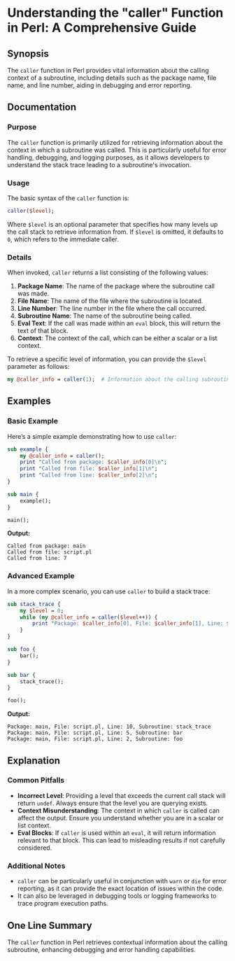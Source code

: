 <!--
Meta Description: # Understanding the "caller" Function in Perl: A Comprehensive Guide ## Synopsis The `caller` function in Perl provides vital information about the ca...
Meta Keywords: caller, subroutine, file, line, level
-->

# Understanding the "caller" Function in Perl: A Comprehensive Guide

## Synopsis
The `caller` function in Perl provides vital information about the calling context of a subroutine, including details such as the package name, file name, and line number, aiding in debugging and error reporting.

## Documentation
### Purpose
The `caller` function is primarily utilized for retrieving information about the context in which a subroutine was called. This is particularly useful for error handling, debugging, and logging purposes, as it allows developers to understand the stack trace leading to a subroutine's invocation.

### Usage
The basic syntax of the `caller` function is:
```perl
caller($level);
```
Where `$level` is an optional parameter that specifies how many levels up the call stack to retrieve information from. If `$level` is omitted, it defaults to `0`, which refers to the immediate caller.

### Details
When invoked, `caller` returns a list consisting of the following values:
1. **Package Name**: The name of the package where the subroutine call was made.
2. **File Name**: The name of the file where the subroutine is located.
3. **Line Number**: The line number in the file where the call occurred.
4. **Subroutine Name**: The name of the subroutine being called.
5. **Eval Text**: If the call was made within an `eval` block, this will return the text of that block.
6. **Context**: The context of the call, which can be either a scalar or a list context.

To retrieve a specific level of information, you can provide the `$level` parameter as follows:
```perl
my @caller_info = caller(1);  # Information about the calling subroutine
```

## Examples
### Basic Example
Here’s a simple example demonstrating how to use `caller`:

```perl
sub example {
    my @caller_info = caller();
    print "Called from package: $caller_info[0]\n";
    print "Called from file: $caller_info[1]\n";
    print "Called from line: $caller_info[2]\n";
}

sub main {
    example();
}

main();
```
**Output:**
```
Called from package: main
Called from file: script.pl
Called from line: 7
```

### Advanced Example
In a more complex scenario, you can use `caller` to build a stack trace:

```perl
sub stack_trace {
    my $level = 0;
    while (my @caller_info = caller($level++)) {
        print "Package: $caller_info[0], File: $caller_info[1], Line: $caller_info[2], Subroutine: $caller_info[3]\n";
    }
}

sub foo {
    bar();
}

sub bar {
    stack_trace();
}

foo();
```
**Output:**
```
Package: main, File: script.pl, Line: 10, Subroutine: stack_trace
Package: main, File: script.pl, Line: 5, Subroutine: bar
Package: main, File: script.pl, Line: 2, Subroutine: foo
```

## Explanation
### Common Pitfalls
- **Incorrect Level**: Providing a level that exceeds the current call stack will return `undef`. Always ensure that the level you are querying exists.
- **Context Misunderstanding**: The context in which `caller` is called can affect the output. Ensure you understand whether you are in a scalar or list context.
- **Eval Blocks**: If `caller` is used within an `eval`, it will return information relevant to that block. This can lead to misleading results if not carefully considered.

### Additional Notes
- `caller` can be particularly useful in conjunction with `warn` or `die` for error reporting, as it can provide the exact location of issues within the code.
- It can also be leveraged in debugging tools or logging frameworks to trace program execution paths.

## One Line Summary
The `caller` function in Perl retrieves contextual information about the calling subroutine, enhancing debugging and error handling capabilities.